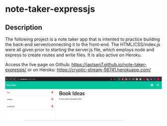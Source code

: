 # note-taker-expressjs

## Description

The following project is a note taker app that is intented to practice building the back-end server/connecting it to the front-end. The HTML/CSS/index.js were all given prior to starting the server.js file, which employs node and express to create routes and write files. It is also active on Heroku.

Access the live page on Github: https://jaolsen7.github.io/note-taker-expressjs/ or on Heroku: https://cryptic-stream-56741.herokuapp.com/

![note taker](./public/assets/notetakerSS.png)